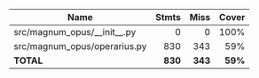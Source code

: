 | Name                             |    Stmts |     Miss |   Cover |
|--------------------------------- | -------: | -------: | ------: |
| src/magnum\_opus/\_\_init\_\_.py |        0 |        0 |    100% |
| src/magnum\_opus/operarius.py    |      830 |      343 |     59% |
|                        **TOTAL** |  **830** |  **343** | **59%** |
